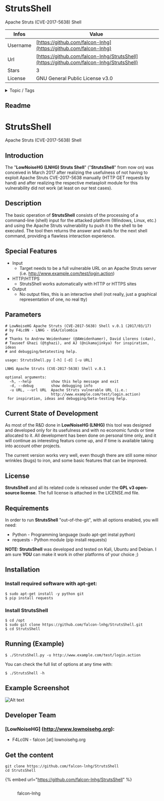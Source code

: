 # StrutsShell

Apache Struts (CVE-2017-5638) Shell

| Infos    | Value                                                              |
| -------- | -------------------------------------------------------------------|
| Username | [https://github.com/falcon-lnhg](https://github.com/falcon-lnhg) |
| Url      | [https://github.com/falcon-lnhg/StrutsShell](https://github.com/falcon-lnhg/StrutsShell)                                               |
| Stars    | 3                                                          |
| License  | GNU General Public License v3.0                                                        |

<details>

<summary>Topic / Tags</summary>



</details>

## Readme

# StrutsShell
Apache Struts (CVE-2017-5638) Shell

## Introduction

The "**LowNoiseHG (LNHG) Struts Shell**" ("**StrutsShell**" from now on) was conceived in March 2017 after realizing the usefulness of not having to exploit Apache Struts CVE-2017-5638 manually (HTTP GET requests by hand) and after realizing the respective metasploit module for this vulnerability did not work (at least on our test cases).

## Description

The basic operation of **StrutsShell** consists of the processing of a command-line (shell) input for the attacked platform (Windows, Linux, etc.) and using the Apache Struts vulnerability tu push it to the shell to be executed. The tool then returns the answer and waits for the next shell command, providing a flawless interaction experience.

## Special Features

- Input
  - Target needs to be a full vulnerable URL on an Apache Struts server (i.e. http://www.example.com/test/login.action)
- HTTP/HTTPS
  - StrutsShell works automatically with HTTP or HTTPS sites
- Output
  - No output files, this is an interactive shell (not really, just a graphical representation of one, no real tty)

## Parameters
```
# LowNoiseHG Apache Struts (CVE-2017-5638) Shell v.0.1 (2017/03/17)
# by F4Lc0N - LNHG - USA/Colombia
#
# Thanks to Andrew Weidenhamer (@AWeidenhamer), David Llorens (c4an),
# Tauseef Ghazi (@tghazi), and AJ (@nikamajinkya) for inspiration, ideas
# and debugging/betatesting help.

usage: StrutsShell.py [-h] [-d] [-u URL]

LNHG Apache Struts (CVE-2017-5638) Shell v.0.1

optional arguments:
  -h, --help         show this help message and exit
  -d, --debug        show debugging info
  -u URL, --url URL  Apache Struts vulnerable URL (i.e.:
                     http://www.example.com/test/login.action)
 for inspiration, ideas and debugging/beta-testing help.

```
## Current State of Development

As most of the R&D done in **LowNoiseHG (LNHG)** this tool was designed and developed only for its usefulness and with no economic funds or time allocated to it. All development has been done on personal time only, and it will continue as interesting featurs come up, and if time is available taking into account other projects.

The current version works very well, even though there are still some minor wrinkles (bugs) to iron, and some basic features that can be improved.
 
## License

**StrutsShell** and all its related code is released under the **GPL v3 open-source license**. The full license is attached in the LICENSE.md file.

## Requirements

In order to run **StrutsShell** "out-of-the-git", with all options enabled, you will need:

- Python - Programming language (sudo apt-get instal python)
- requests - Python module (pip install requests)

**NOTE: StrutsShell** was developed and tested on Kali, Ubuntu and Debian. I am sure **YOU** can make it work in other platforms of your choice ;)

## Installation

### Install required software with apt-get:
```
$ sudo apt-get install -y python git
$ pip install requests
```

### Install **StrutsShell**
```
$ cd /opt
$ sudo git clone https://github.com/falcon-lnhg/StrutsShell.git
$ cd StrutsShell
```
## Running (Example)
```
$ ./StrutsShell.py -u http://www.example.com/test/login.action
```
You can check the full list of options at any time with:
```
$ ./StrutsShell -h
```
## Example Screenshot
![Alt text](https://raw.githubusercontent.com/falcon-lnhg/StrutsShell/master/screenshot.jpg "StrutsShell - Example Screenshot")

## Developer Team

### [LowNoiseHG] (http://www.lownoisehg.org):

- F4Lc0N - falcon [at] lownoisehg.org



## Get the content

```
git clone https://github.com/falcon-lnhg/StrutsShell
cd StrutsShell
```

{% embed url="https://github.com/falcon-lnhg/StrutsShell" %}

<figure><img src="https://avatars.githubusercontent.com/u/5199658?v=4" alt=""><figcaption><p>falcon-lnhg</p></figcaption></figure>
